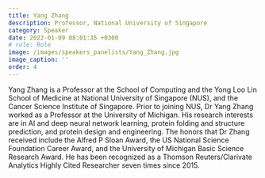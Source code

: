 ```yaml
---
title: Yang Zhang
description: Professor, National University of Singapore
category: Speaker
date: 2022-01-09 08:01:35 +0300
# role: Role
image: /images/speakers_panelists/Yang_Zhang.jpg
image_caption: ''
order: 4
---
```

Yang Zhang is a Professor at the School of Computing and the Yong
Loo Lin School of Medicine at National University of Singapore (NUS), and the Cancer Science
Institute of Singapore. Prior to joining NUS, Dr Yang Zhang worked as a Professor at the University
of Michigan. His research interests are in AI and deep neural network learning, protein folding and
structure prediction, and protein design and engineering. The honors that Dr Zhang received include
the Alfred P Sloan Award, the US National Science Foundation Career Award, and the University of
Michigan Basic Science Research Award. He has been recognized as a Thomson Reuters/Clarivate
Analytics Highly Cited Researcher seven times since 2015.
